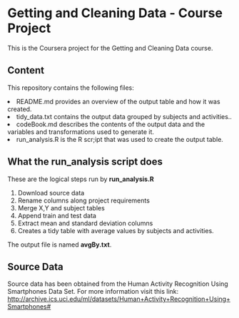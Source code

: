 # Getting and Cleaning Data - Course Project

This is the Coursera project for the Getting and Cleaning Data course.

## Content
This repository contains the following files:

<li>README.md provides an overview of the output table and how it was created.
<li>tidy_data.txt contains the output data grouped by subjects and activities..
<li>codeBook.md describes the contents of the output data and the variables and transformations used to generate it.
<li>run_analysis.R is the R scr;ipt that was used to create the output table.

## What the run_analysis script does
These are the logical steps run by <b>run_analysis.R</b>

1. Download source data
2. Rename columns along project requirements
3. Merge X,Y and subject tables
4. Append train and test data
5. Extract mean and standard deviation columns
6. Creates a tidy table with average values by subjects and activities.

The output file is named <b>avgBy.txt</b>.

## Source Data
Source data has been obtained from the Human Activity Recognition Using Smartphones Data Set.
For more information visit this link: http://archive.ics.uci.edu/ml/datasets/Human+Activity+Recognition+Using+Smartphones#
